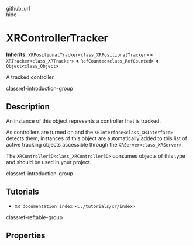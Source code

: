 github\_url  
hide

# XRControllerTracker

**Inherits:** `XRPositionalTracker<class_XRPositionalTracker>` **&lt;**
`XRTracker<class_XRTracker>` **&lt;** `RefCounted<class_RefCounted>`
**&lt;** `Object<class_Object>`

A tracked controller.

classref-introduction-group

## Description

An instance of this object represents a controller that is tracked.

As controllers are turned on and the `XRInterface<class_XRInterface>`
detects them, instances of this object are automatically added to this
list of active tracking objects accessible through the
`XRServer<class_XRServer>`.

The `XRController3D<class_XRController3D>` consumes objects of this type
and should be used in your project.

classref-introduction-group

## Tutorials

-   `XR documentation index <../tutorials/xr/index>`

classref-reftable-group

## Properties

<table>
<tbody>
<tr>
</tr>
</tbody>
</table>
